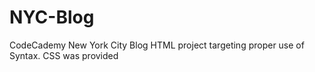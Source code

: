 # NYC-Blog
CodeCademy New York City Blog HTML project targeting proper use of Syntax. CSS was provided 
